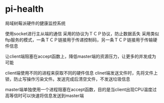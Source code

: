 # pi-health
局域树莓派硬件的健康监控系统

使用socket进行主从端的通信
采用的协议为ＴＣＰ协议，防止数据丢失
采用类似ftp服务的模式，一条ＴＣＰ链接用于传递控制码，另一条ＴＣＰ链接用于传输硬件信息

让client端阻塞在accept函数上，降低master端的资源压力，让更多的并发成为可能

client端使用不同的进程来获取不同的硬件信息
clinet端发送文件时，先将文件上锁，防止写操作污染文件。发送完成后清空文件，不发送垃圾信息

master端单独使用一个进程阻塞在accept函数，目的是当client出现CPU温度过高等信时可以快速将信息发送到master端
